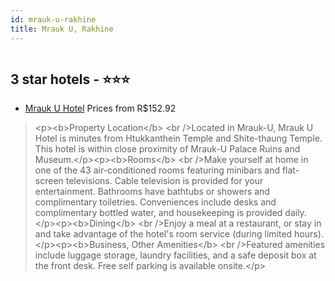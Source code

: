 ```yaml
---
id: mrauk-u-rakhine
title: Mrauk U, Rakhine
---
```


<center><img src="http://cdn.smyrooms.com/cloudcontent/fotos/agregadorHotelero/0024/91045/2491045/6.jpg?f=15072718" alt="" /></center>


##  3 star hotels - ⭐️⭐️⭐️

-    [Mrauk U Hotel](https://us.hurb.com/hotels/mrauk-u/mrauk-u-hotel-JNP-JP258326?cmp=18055) Prices from R$152.92
   > &lt;p&gt;&lt;b&gt;Property Location&lt;/b&gt; &lt;br /&gt;Located in Mrauk-U, Mrauk U Hotel is minutes from Htukkanthein Temple and Shite-thaung Temple.  This hotel is within close proximity of Mrauk-U Palace Ruins and Museum.&lt;/p&gt;&lt;p&gt;&lt;b&gt;Rooms&lt;/b&gt; &lt;br /&gt;Make yourself at home in one of the 43 air-conditioned rooms featuring minibars and flat-screen televisions. Cable television is provided for your entertainment. Bathrooms have bathtubs or showers and complimentary toiletries. Conveniences include desks and complimentary bottled water, and housekeeping is provided daily.&lt;/p&gt;&lt;p&gt;&lt;b&gt;Dining&lt;/b&gt; &lt;br /&gt;Enjoy a meal at a restaurant, or stay in and take advantage of the hotel&apos;s room service (during limited hours).&lt;/p&gt;&lt;p&gt;&lt;b&gt;Business, Other Amenities&lt;/b&gt; &lt;br /&gt;Featured amenities include luggage storage, laundry facilities, and a safe deposit box at the front desk. Free self parking is available onsite.&lt;/p&gt;
